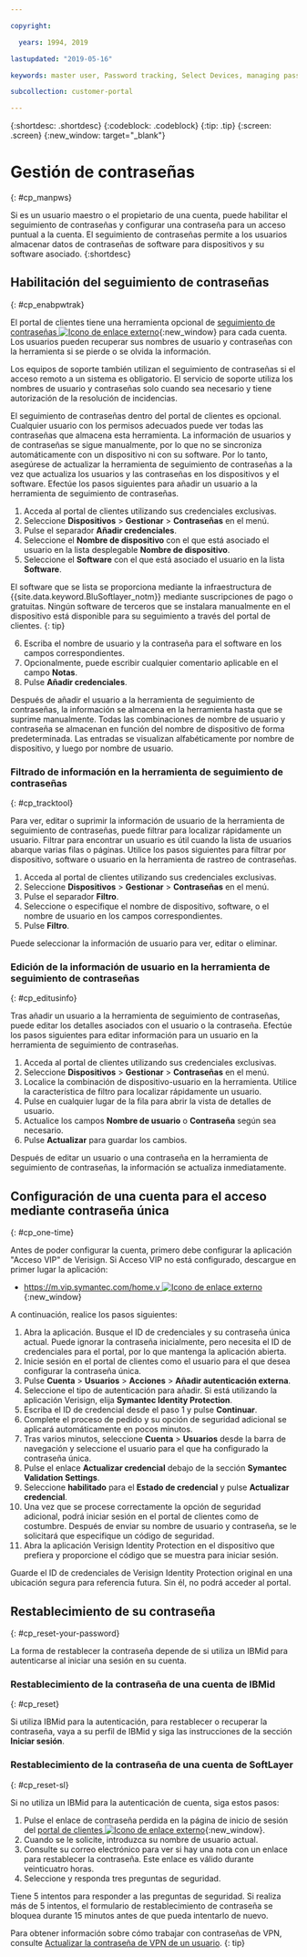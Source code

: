 ```yaml
---

copyright:

  years: 1994, 2019

lastupdated: "2019-05-16"

keywords: master user, Password tracking, Select Devices, managing passwords, password tracking tool 

subcollection: customer-portal

---
```


{:shortdesc: .shortdesc}
{:codeblock: .codeblock}
{:tip: .tip}
{:screen: .screen}
{:new_window: target="_blank"}


# Gestión de contraseñas
{: #cp_manpws}

Si es un usuario maestro o el propietario de una cuenta, puede habilitar el seguimiento de contraseñas y configurar una contraseña para un acceso puntual a la cuenta. El seguimiento de contraseñas permite a los usuarios almacenar datos de contraseñas de software para dispositivos y su software asociado.
{:shortdesc}

## Habilitación del seguimiento de contraseñas
{: #cp_enabpwtrak}

El portal de clientes tiene una herramienta opcional de [seguimiento de contraseñas ![Icono de enlace externo](../icons/launch-glyph.svg)](https://control.softlayer.com/devices/passwords){:new_window} para cada cuenta. Los usuarios pueden recuperar sus nombres de usuario y contraseñas con la herramienta si se pierde o se olvida la información.

Los equipos de soporte también utilizan el seguimiento de contraseñas si el acceso remoto a un sistema es obligatorio. El servicio de soporte utiliza los nombres de usuario y contraseñas solo cuando sea necesario y tiene autorización de la resolución de incidencias.

El seguimiento de contraseñas dentro del portal de clientes es opcional. Cualquier usuario con los permisos adecuados puede ver todas las contraseñas que almacena esta herramienta. La información de usuarios y de contraseñas se sigue manualmente, por lo que no se sincroniza automáticamente con un dispositivo ni con su software. Por lo tanto, asegúrese de actualizar la herramienta de seguimiento de contraseñas a la vez que actualiza los usuarios y las contraseñas en los dispositivos y el software. Efectúe los pasos siguientes para añadir un usuario a la herramienta de seguimiento de contraseñas.

1. Acceda al portal de clientes utilizando sus credenciales exclusivas.
2. Seleccione **Dispositivos** > **Gestionar** > **Contraseñas** en el menú.
3. Pulse el separador **Añadir credenciales**.
4. Seleccione el **Nombre de dispositivo** con el que está asociado el usuario en la lista desplegable **Nombre de dispositivo**.
5. Seleccione el **Software** con el que está asociado el usuario en la lista **Software**.

  El software que se lista se proporciona mediante la infraestructura de {{site.data.keyword.BluSoftlayer_notm}} mediante suscripciones de pago o gratuitas. Ningún software de terceros que se instalara manualmente en el dispositivo está disponible para su seguimiento a través del portal de clientes.
  {: tip}

6. Escriba el nombre de usuario y la contraseña para el software en los campos correspondientes.
8. Opcionalmente, puede escribir cualquier comentario aplicable en el campo **Notas**.
9. Pulse **Añadir credenciales**.

Después de añadir el usuario a la herramienta de seguimiento de contraseñas, la información se almacena en la herramienta hasta que se suprime manualmente. Todas las combinaciones de nombre de usuario y contraseña se almacenan en función del nombre de dispositivo de forma predeterminada. Las entradas se visualizan alfabéticamente por nombre de dispositivo, y luego por nombre de usuario.

### Filtrado de información en la herramienta de seguimiento de contraseñas
{: #cp_tracktool}

Para ver, editar o suprimir la información de usuario de la herramienta de seguimiento de contraseñas, puede filtrar para localizar rápidamente un usuario. Filtrar para encontrar un usuario es útil cuando la lista de usuarios abarque varias filas o páginas. Utilice los pasos siguientes para filtrar por dispositivo, software o usuario en la herramienta de rastreo de contraseñas.

1. Acceda al portal de clientes utilizando sus credenciales exclusivas.
2. Seleccione **Dispositivos** > **Gestionar** > **Contraseñas** en el menú.
3. Pulse el separador **Filtro**.
4. Seleccione o especifique el nombre de dispositivo, software, o el nombre de usuario en los campos correspondientes.
5. Pulse **Filtro**.

Puede seleccionar la información de usuario para ver, editar o eliminar.

### Edición de la información de usuario en la herramienta de seguimiento de contraseñas
{: #cp_editusinfo}

Tras añadir un usuario a la herramienta de seguimiento de contraseñas, puede editar los detalles asociados con el usuario o la contraseña. Efectúe los pasos siguientes para editar información para un usuario en la herramienta de seguimiento de contraseñas.

1. Acceda al portal de clientes utilizando sus credenciales exclusivas.
2. Seleccione **Dispositivos** > **Gestionar** > **Contraseñas** en el menú.
3. Localice la combinación de dispositivo-usuario en la herramienta. Utilice la característica de filtro para localizar rápidamente un usuario.
4. Pulse en cualquier lugar de la fila para abrir la vista de detalles de usuario.
5. Actualice los campos **Nombre de usuario** o **Contraseña** según sea necesario.
6. Pulse **Actualizar** para guardar los cambios.

Después de editar un usuario o una contraseña en la herramienta de seguimiento de contraseñas, la información se actualiza inmediatamente.

## Configuración de una cuenta para el acceso mediante contraseña única
{: #cp_one-time}

Antes de poder configurar la cuenta, primero debe configurar la aplicación "Acceso VIP" de Verisign. Si Acceso VIP no está configurado, descargue en primer lugar la aplicación:
* [https://m.vip.symantec.com/home.v ![Icono de enlace externo](../icons/launch-glyph.svg)](https://m.vip.symantec.com/home.v){:new_window}


A continuación, realice los pasos siguientes:
1. Abra la aplicación. Busque el ID de credenciales y su contraseña única actual. Puede ignorar la contraseña inicialmente, pero necesita el ID de credenciales para el portal, por lo que mantenga la aplicación abierta.
2. Inicie sesión en el portal de clientes como el usuario para el que desea configurar la contraseña única.
3. Pulse **Cuenta** > **Usuarios** > **Acciones** > **Añadir autenticación externa**.
4. Seleccione el tipo de autenticación para añadir. Si está utilizando la aplicación Verisign, elija **Symantec Identity Protection**.
5. Escriba el ID de credencial desde el paso 1 y pulse **Continuar**.
6. Complete el proceso de pedido y su opción de seguridad adicional se aplicará automáticamente en pocos minutos.
7. Tras varios minutos, seleccione **Cuenta** > **Usuarios** desde la barra de navegación y seleccione el usuario para el que ha configurado la contraseña única.
8. Pulse el enlace **Actualizar credencial** debajo de la sección **Symantec Validation Settings**.
9. Seleccione **habilitado** para el **Estado de credencial** y pulse **Actualizar credencial**.
10. Una vez que se procese correctamente la opción de seguridad adicional, podrá iniciar sesión en el portal de clientes como de costumbre. Después de enviar su nombre de usuario y contraseña, se le solicitará que especifique un código de seguridad.
11. Abra la aplicación Verisign Identity Protection en el dispositivo que prefiera y proporcione el código que se muestra para iniciar sesión.

Guarde el ID de credenciales de Verisign Identity Protection original en una ubicación segura para referencia futura. Sin él, no podrá acceder al portal.

## Restablecimiento de su contraseña
{: #cp_reset-your-password}

La forma de restablecer la contraseña depende de si utiliza un IBMid para autenticarse al iniciar una sesión en su cuenta.  

### Restablecimiento de la contraseña de una cuenta de IBMid
{: #cp_reset}

Si utiliza IBMid para la autenticación, para restablecer o recuperar la contraseña, vaya a su perfil de IBMid y siga las instrucciones de la sección **Iniciar sesión**.

### Restablecimiento de la contraseña de una cuenta de SoftLayer
{: #cp_reset-sl}

Si no utiliza un IBMid para la autenticación de cuenta, siga estos pasos:

1. Pulse el enlace de contraseña perdida en la página de inicio de sesión del [portal de clientes ![Icono de enlace externo](../icons/launch-glyph.svg)](https://control.softlayer.com/){:new_window}.
2. Cuando se le solicite, introduzca su nombre de usuario actual.
3. Consulte su correo electrónico para ver si hay una nota con un enlace para restablecer la contraseña. Este enlace es válido durante veinticuatro horas.
4. Seleccione y responda tres preguntas de seguridad.

Tiene 5 intentos para responder a las preguntas de seguridad. Si realiza más de 5 intentos, el formulario de restablecimiento de contraseña se bloquea durante 15 minutos antes de que pueda intentarlo de nuevo.

Para obtener información sobre cómo trabajar con contraseñas de VPN, consulte [Actualizar la contraseña de VPN de un usuario](/docs/infrastructure/iaas-vpn?topic=VPN-update-users-vpn-password#update-users-vpn-password).
{: tip}
